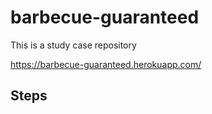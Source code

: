 # barbecue-guaranteed

This is a study case repository

https://barbecue-guaranteed.herokuapp.com/

## Steps
